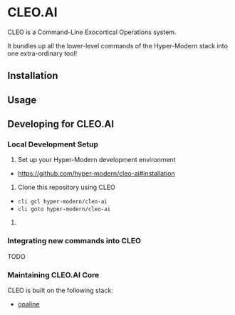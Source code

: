 # CLEO.AI

CLEO is a Command-Line Exocortical Operations system.

It bundles up all the lower-level commands of the Hyper-Modern stack into one extra-ordinary tool!

## Installation

## Usage

## Developing for CLEO.AI

### Local Development Setup

1. Set up your Hyper-Modern development environment
- https://github.com/hyper-modern/cleo-ai#installation

1. Clone this repository using CLEO
- `cli gcl hyper-modern/cleo-ai`
- `cli goto hyper-modern/cleo-ai`

1. 

### Integrating new commands into CLEO

TODO

### Maintaining CLEO.AI Core

CLEO is built on the following stack:
- [opaline](https://github.com/d4rkr00t/opaline)
